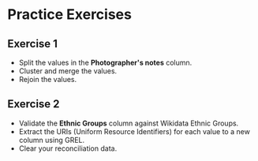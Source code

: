 # Practice Exercises

## Exercise 1

- Split the values in the **Photographer's notes** column.
- Cluster and merge the values.
- Rejoin the values.

## Exercise 2

- Validate the **Ethnic Groups** column against Wikidata Ethnic Groups.
- Extract the URIs (Uniform Resource Identifiers) for each value to a new column using GREL.
- Clear your reconciliation data.
